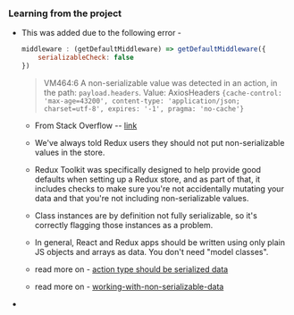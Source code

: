 ### Learning from the project

- This was added due to the following error -
    
    ```javascript
    middleware : (getDefaultMiddleware) => getDefaultMiddleware({
        serializableCheck: false
    })
    ```

    > VM464:6 A non-serializable value was detected in an action, in the path: `payload.headers`. Value: 
    > AxiosHeaders `{cache-control: 'max-age=43200', content-type: 'application/json; charset=utf-8', expires: '-1', pragma: 'no-cache'}`

    - From Stack Overflow -- [link](https://stackoverflow.com/questions/61704805/getting-an-error-a-non-serializable-value-was-detected-in-the-state-when-using)

    - We've always told Redux users they should not put non-serializable values in the store. 
    - Redux Toolkit was specifically designed to help provide good defaults when setting up a Redux store, and as part of that, it includes checks to make sure you're not accidentally mutating your data and that you're not including non-serializable values.
    - Class instances are by definition not fully serializable, so it's correctly flagging those instances as a problem.
    - In general, React and Redux apps should be written using only plain JS objects and arrays as data. You don't need "model classes".

    - read more on - [action type should be serialized data](https://redux.js.org/faq/actions#why-should-type-be-a-string-or-at-least-serializable-why-should-my-action-types-be-constants)
    - read more on - [working-with-non-serializable-data](https://redux-toolkit.js.org/usage/usage-guide#working-with-non-serializable-data)

-
